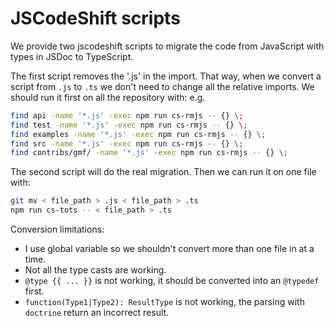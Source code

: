 # JSCodeShift scripts

We provide two jscodeshift scripts to migrate the code from JavaScript with types in JSDoc to TypeScript.

The first script removes the '.js' in the import. That way, when we convert a script from `.js` to `.ts`
we don't need to change all the relative imports.
We should run it first on all the repository with: e.g.

```bash
find api -name '*.js' -exec npm run cs-rmjs -- {} \;
find test -name '*.js' -exec npm run cs-rmjs -- {} \;
find examples -name '*.js' -exec npm run cs-rmjs -- {} \;
find src -name '*.js' -exec npm run cs-rmjs -- {} \;
find contribs/gmf/ -name '*.js' -exec npm run cs-rmjs -- {} \;
```

The second script will do the real migration.
Then we can run it on one file with:

```bash
git mv < file_path > .js < file_path > .ts
npm run cs-tots -- < file_path > .ts
```

Conversion limitations:

- I use global variable so we shouldn't convert more than one file in at a time.
- Not all the type casts are working.
- `@type {{ ... }}` is not working, it should be converted into an `@typedef` first.
- `function(Type1|Type2): ResultType` is not working, the parsing with `doctrine` return an incorrect result.
